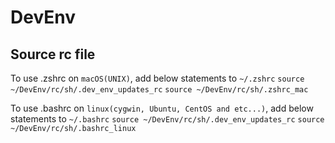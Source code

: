 # DevEnv

## Source rc file
To use .zshrc on `macOS(UNIX)`, add below statements to `~/.zshrc`
`source ~/DevEnv/rc/sh/.dev_env_updates_rc`
`source ~/DevEnv/rc/sh/.zshrc_mac`

To use .bashrc on `linux(cygwin, Ubuntu, CentOS and etc...)`, add below statements to `~/.bashrc`
`source ~/DevEnv/rc/sh/.dev_env_updates_rc`
`source ~/DevEnv/rc/sh/.bashrc_linux`
